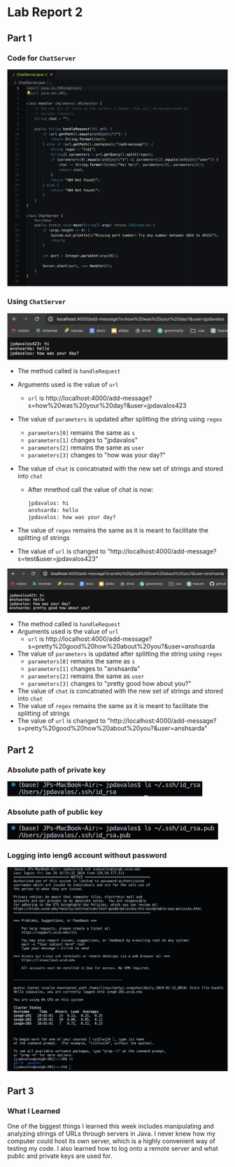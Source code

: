 # Lab Report 2

## Part 1

### Code for `ChatServer`

![Image](lab-report-2-pics/ChatServer-code.png)

### Using `ChatServer`

![Image](lab-report-2-pics/using-ChatServer-1.png)

- The method called is `handleRequest`
- Arguments used is the value of `url`
  - `url` is http://localhost:4000/add-message?s=how%20was%20your%20day?&user=jpdavalos423
- The value of `parameters` is updated after splitting the string using `regex`
  - `parameters[0]` remains the same as `s`
  - `parameters[1]` changes to "jpdavalos"
  - `parameters[2]` remains the same as `user`
  - `parameters[3]` changes to "how was your day?"
- The value of `chat` is concatnated with the new set of strings and stored into `chat`
  -  After mnethod call the value of chat is now:
     ```
     jpdavalos: hi
     anshsarda: hello
     jpdavalos: how was your day?
     ```
     
- The value of `regex` remains the same as it is meant to facilitate the splitting of strings
- The value of `url` is changed to "http://localhost:4000/add-message?s=test&user=jpdavalos423"

![Image](lab-report-2-pics/using-ChatServer-2.png)

- The method called is `handleRequest`
- Arguments used is the value of `url`
  - `url` is http://localhost:4000/add-message?s=pretty%20good%20how%20about%20you?&user=anshsarda
- The value of `parameters` is updated after splitting the string using `regex`
  - `parameters[0]` remains the same as `s`
  - `parameters[1]` changes to "anshsarda"
  - `parameters[2]` remains the same as `user`
  - `parameters[3]` changes to "pretty good how about you?"
- The value of `chat` is concatnated with the new set of strings and stored into `chat`
- The value of `regex` remains the same as it is meant to facilitate the splitting of strings
- The value of `url` is changed to "http://localhost:4000/add-message?s=pretty%20good%20how%20about%20you?&user=anshsarda"

## Part 2

### Absolute path of private key

![Image](lab-report-2-pics/private-key-path.png)

### Absolute path of public key

![Image](lab-report-2-pics/public-key-path.png)

### Logging into ieng6 account without password

![Image](lab-report-2-pics/login-to-ieng6.png)

## Part 3

### What I Learned

One of the biggest things I learned this week includes manipulating and analyzing strings of URLs through servers in Java. I never knew how my computer could host its own server, which is a highly convenient way of testing my code. I also learned how to log onto a remote server and what public and private keys are used for.
